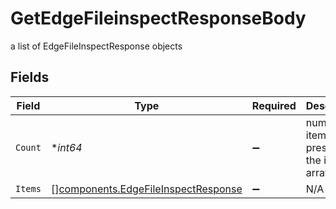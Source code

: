 # GetEdgeFileinspectResponseBody

a list of EdgeFileInspectResponse objects


## Fields

| Field                                                                                      | Type                                                                                       | Required                                                                                   | Description                                                                                |
| ------------------------------------------------------------------------------------------ | ------------------------------------------------------------------------------------------ | ------------------------------------------------------------------------------------------ | ------------------------------------------------------------------------------------------ |
| `Count`                                                                                    | **int64*                                                                                   | :heavy_minus_sign:                                                                         | number of items present in the items array                                                 |
| `Items`                                                                                    | [][components.EdgeFileInspectResponse](../../models/components/edgefileinspectresponse.md) | :heavy_minus_sign:                                                                         | N/A                                                                                        |